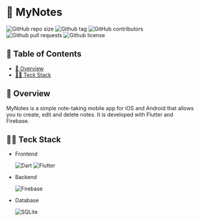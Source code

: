 # 📝 MyNotes

![GitHub repo size](https://img.shields.io/github/repo-size/Axeloooo/mynotes?logo=github&color=blue)
![Github tag](https://img.shields.io/github/v/tag/Axeloooo/mynotes?logo=github&color=red)
![GitHub contributors](https://img.shields.io/github/contributors/Axeloooo/mynotes?logo=github&color=yellow)
![Github pull requests](https://img.shields.io/github/issues-pr/Axeloooo/mynotes?logo=github)
![Github license](https://img.shields.io/github/license/Axeloooo/mynotes?logo=github&color=orange)

## 📖 Table of Contents

- [🔎 Overview](#-overview)
- [👨‍💻 Teck Stack](#-teck-stack)

## 🔎 Overview

MyNotes is a simple note-taking mobile app for iOS and Android that allows you to create, edit and delete notes. It is developed with Flutter and Firebase.

## 👨‍💻 Teck Stack

- Frontend

  ![Dart](https://img.shields.io/badge/Dart-0175C2.svg?style=for-the-badge&logo=Dart&logoColor=white)
  ![Flutter](https://img.shields.io/badge/Flutter-02569B.svg?style=for-the-badge&logo=Flutter&logoColor=white)

- Backend

  ![Firebase](https://img.shields.io/badge/Firebase-FFCA28.svg?style=for-the-badge&logo=Firebase&logoColor=black)

- Database

  ![SQLite](https://img.shields.io/badge/SQLite-003B57.svg?style=for-the-badge&logo=SQLite&logoColor=white)
